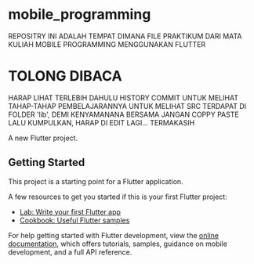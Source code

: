 # mobile_programming
REPOSITRY INI ADALAH TEMPAT DIMANA FILE PRAKTIKUM DARI MATA KULIAH MOBILE PROGRAMMING MENGGUNAKAN FLUTTER
# TOLONG DIBACA
HARAP LIHAT TERLEBIH DAHULU HISTORY COMMIT UNTUK MELIHAT TAHAP-TAHAP PEMBELAJARANNYA
UNTUK MELIHAT SRC TERDAPAT DI FOLDER 'lib', DEMI KENYAMANANA BERSAMA JANGAN COPPY PASTE LALU KUMPULKAN, HARAP DI EDIT LAGI...
TERMAKASIH

A new Flutter project.

## Getting Started

This project is a starting point for a Flutter application.

A few resources to get you started if this is your first Flutter project:

- [Lab: Write your first Flutter app](https://docs.flutter.dev/get-started/codelab)
- [Cookbook: Useful Flutter samples](https://docs.flutter.dev/cookbook)

For help getting started with Flutter development, view the
[online documentation](https://docs.flutter.dev/), which offers tutorials,
samples, guidance on mobile development, and a full API reference.
